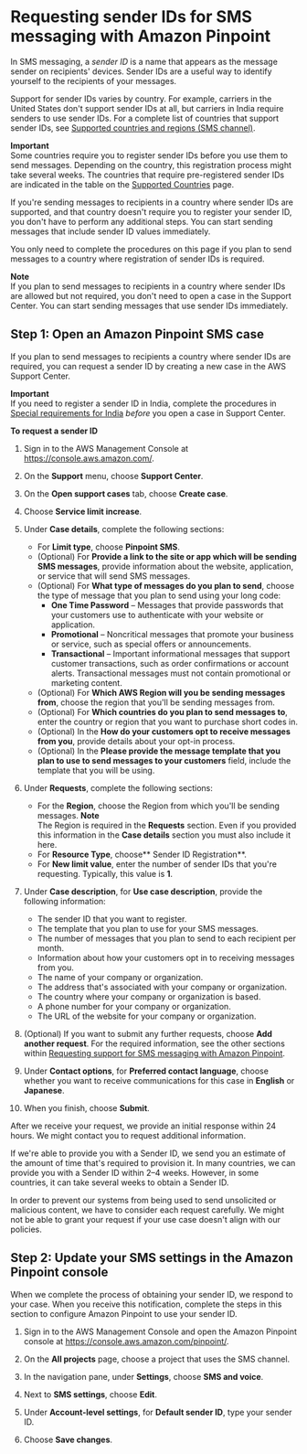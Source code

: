 # Requesting sender IDs for SMS messaging with Amazon Pinpoint<a name="channels-sms-awssupport-sender-id"></a>

In SMS messaging, a *sender ID* is a name that appears as the message sender on recipients' devices\. Sender IDs are a useful way to identify yourself to the recipients of your messages\.

Support for sender IDs varies by country\. For example, carriers in the United States don't support sender IDs at all, but carriers in India require senders to use sender IDs\. For a complete list of countries that support sender IDs, see [Supported countries and regions \(SMS channel\)](channels-sms-countries.md)\.

**Important**  
Some countries require you to register sender IDs before you use them to send messages\. Depending on the country, this registration process might take several weeks\. The countries that require pre\-registered sender IDs are indicated in the table on the [Supported Countries](channels-sms-countries.md) page\.

If you're sending messages to recipients in a country where sender IDs are supported, and that country doesn't require you to register your sender ID, you don't have to perform any additional steps\. You can start sending messages that include sender ID values immediately\.

You only need to complete the procedures on this page if you plan to send messages to a country where registration of sender IDs is required\.

**Note**  
If you plan to send messages to recipients in a country where sender IDs are allowed but not required, you don't need to open a case in the Support Center\. You can start sending messages that use sender IDs immediately\. 

## Step 1: Open an Amazon Pinpoint SMS case<a name="channels-sms-awssupport-sender-id-open"></a>

If you plan to send messages to recipients a country where sender IDs are required, you can request a sender ID by creating a new case in the AWS Support Center\.

**Important**  
If you need to register a sender ID in India, complete the procedures in [Special requirements for India](channels-sms-senderid-india.md) *before* you open a case in Support Center\.

**To request a sender ID**

1. Sign in to the AWS Management Console at [https://console\.aws\.amazon\.com/](https://console.aws.amazon.com/)\.

1. On the **Support** menu, choose **Support Center**\.

1. On the **Open support cases** tab, choose **Create case**\.

1. Choose **Service limit increase**\.

1. Under **Case details**, complete the following sections:
   + For **Limit type**, choose **Pinpoint SMS**\.
   + \(Optional\) For **Provide a link to the site or app which will be sending SMS messages**, provide information about the website, application, or service that will send SMS messages\.
   + \(Optional\) For **What type of messages do you plan to send**, choose the type of message that you plan to send using your long code:
     + **One Time Password** – Messages that provide passwords that your customers use to authenticate with your website or application\.
     + **Promotional** – Noncritical messages that promote your business or service, such as special offers or announcements\.
     + **Transactional** – Important informational messages that support customer transactions, such as order confirmations or account alerts\. Transactional messages must not contain promotional or marketing content\.
   + \(Optional\) For **Which AWS Region will you be sending messages from**, choose the region that you'll be sending messages from\.
   + \(Optional\) For **Which countries do you plan to send messages to**, enter the country or region that you want to purchase short codes in\.
   + \(Optional\) In the **How do your customers opt to receive messages from you**, provide details about your opt\-in process\.
   + \(Optional\) In the **Please provide the message template that you plan to use to send messages to your customers** field, include the template that you will be using\.

1. Under **Requests**, complete the following sections:
   + For the **Region**, choose the Region from which you'll be sending messages\. 
**Note**  
The Region is required in the **Requests** section\. Even if you provided this information in the **Case details** section you must also include it here\.
   + For **Resource Type**, choose** Sender ID Registration**\.
   + For **New limit value**, enter the number of sender IDs that you're requesting\. Typically, this value is **1**\.

1. Under **Case description**, for **Use case description**, provide the following information:
   + The sender ID that you want to register\.
   + The template that you plan to use for your SMS messages\.
   + The number of messages that you plan to send to each recipient per month\.
   + Information about how your customers opt in to receiving messages from you\.
   + The name of your company or organization\.
   + The address that's associated with your company or organization\.
   + The country where your company or organization is based\.
   + A phone number for your company or organization\.
   + The URL of the website for your company or organization\.

1. \(Optional\) If you want to submit any further requests, choose **Add another request**\. For the required information, see the other sections within [Requesting support for SMS messaging with Amazon Pinpoint](channels-sms-awssupport.md)\.

1. Under **Contact options**, for **Preferred contact language**, choose whether you want to receive communications for this case in **English** or **Japanese**\.

1. When you finish, choose **Submit**\.

After we receive your request, we provide an initial response within 24 hours\. We might contact you to request additional information\.

If we're able to provide you with a Sender ID, we send you an estimate of the amount of time that's required to provision it\. In many countries, we can provide you with a Sender ID within 2–4 weeks\. However, in some countries, it can take several weeks to obtain a Sender ID\.

In order to prevent our systems from being used to send unsolicited or malicious content, we have to consider each request carefully\. We might not be able to grant your request if your use case doesn't align with our policies\.

## Step 2: Update your SMS settings in the Amazon Pinpoint console<a name="channels-sms-awssupport-sender-id-settings"></a>

When we complete the process of obtaining your sender ID, we respond to your case\. When you receive this notification, complete the steps in this section to configure Amazon Pinpoint to use your sender ID\.

1. Sign in to the AWS Management Console and open the Amazon Pinpoint console at [https://console\.aws\.amazon\.com/pinpoint/](https://console.aws.amazon.com/pinpoint/)\.

1. On the **All projects** page, choose a project that uses the SMS channel\.

1. In the navigation pane, under **Settings**, choose **SMS and voice**\.

1. Next to **SMS settings**, choose **Edit**\.

1. Under **Account\-level settings**, for **Default sender ID**, type your sender ID\.

1. Choose **Save changes**\.
